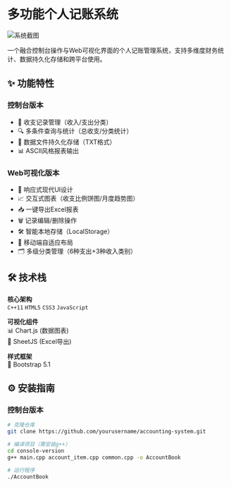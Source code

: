# 多功能个人记账系统

![系统截图](https://via.placeholder.com/800x400?text=Demo+Screenshot) <!-- 建议替换为实际截图 -->

一个融合控制台操作与Web可视化界面的个人记账管理系统，支持多维度财务统计、数据持久化存储和跨平台使用。

## ✨ 功能特性

### 控制台版本
- 📝 收支记录管理（收入/支出分类）
- 🔍 多条件查询与统计（总收支/分类统计）
- 💾 数据文件持久化存储（TXT格式）
- 📊 ASCII风格报表输出

### Web可视化版本
- 🎨 响应式现代UI设计
- 📈 交互式图表（收支比例饼图/月度趋势图）
- 📥 一键导出Excel报表
- 🗑️ 记录编辑/删除操作
- 🛠️ 智能本地存储（LocalStorage）
- 📱 移动端自适应布局
- 🗂️ 多级分类管理（6种支出+3种收入类别）

## 🛠️ 技术栈

**核心架构**  
`C++11` `HTML5` `CSS3` `JavaScript`

**可视化组件**  
📊 Chart.js (数据图表)  
📑 SheetJS (Excel导出)

**样式框架**  
🎨 Bootstrap 5.1

## ⚙️ 安装指南

### 控制台版本
```bash
# 克隆仓库
git clone https://github.com/yourusername/accounting-system.git

# 编译项目（需安装g++）
cd console-version
g++ main.cpp account_item.cpp common.cpp -o AccountBook

# 运行程序
./AccountBook

